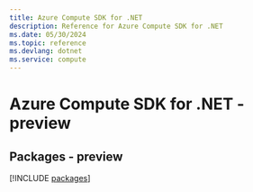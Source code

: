 ```yaml
---
title: Azure Compute SDK for .NET
description: Reference for Azure Compute SDK for .NET
ms.date: 05/30/2024
ms.topic: reference
ms.devlang: dotnet
ms.service: compute
---
```

# Azure Compute SDK for .NET - preview
## Packages - preview
[!INCLUDE [packages](compute-index.md)]